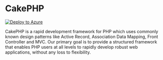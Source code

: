 
CakePHP
=======
[![Deploy to Azure](http://azuredeploy.net/deploybutton.png)](https://azuredeploy.net/)

CakePHP is a rapid development framework for PHP which uses commonly known design patterns like Active Record, Association Data Mapping, Front Controller and MVC.
Our primary goal is to provide a structured framework that enables PHP users at all levels to rapidly develop robust web applications, without any loss to flexibility.

